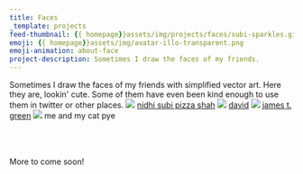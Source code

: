 ```yaml
---
title: Faces
_template: projects
feed-thumbnail: {{ homepage}}assets/img/projects/faces/subi-sparkles.gif
emoji: {{ homepage}}assets/img/avatar-illo-transparent.png
emoji-animation: about-face
project-description: Sometimes I draw the faces of my friends.
---
```


Sometimes I draw the faces of my friends with simplified vector art. Here they are, lookin' cute. Some of them have even been kind enough to use them in twitter or other places.
<img src="{{ homepage}}assets/img/projects/faces/subi.png">
<a href="http://contextandcontent.org/">nidhi subi pizza shah</a>
<img src="{{ homepage}}assets/img/projects/faces/david.png">
<a href="http://david-laskey.com/">david</a>
<img src="{{ homepage}}assets/img/projects/faces/james.png">
<a href="http://jamestgreen.com/">james t. green</a>
<img src="{{ homepage}}assets/img/projects/faces/me.png">
me and my cat pye<br/><br/><br/><br/>

More to come soon!